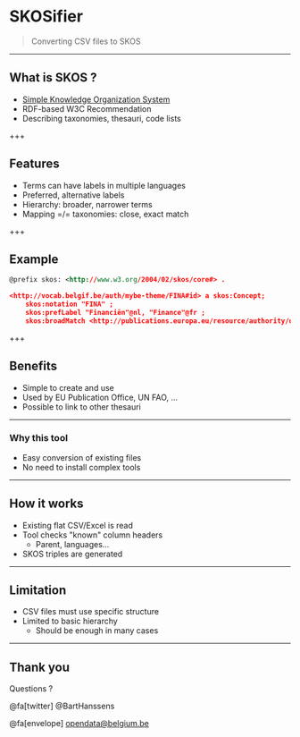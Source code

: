 # SKOSifier


> Converting CSV files to SKOS

---

## What is SKOS ?

- [Simple Knowledge Organization System](https://www.w3.org/2004/02/skos/)
- RDF-based W3C Recommendation
- Describing taxonomies, thesauri, code lists

+++

## Features

- Terms can have labels in multiple languages
- Preferred, alternative labels
- Hierarchy: broader, narrower terms
- Mapping =/= taxonomies: close, exact match

+++

## Example

```xml
@prefix skos: <http://www.w3.org/2004/02/skos/core#> .

<http://vocab.belgif.be/auth/mybe-theme/FINA#id> a skos:Concept;
    skos:notation "FINA" ;
    skos:prefLabel "Financiën"@nl, "Finance"@fr ;
    skos:broadMatch <http://publications.europa.eu/resource/authority/data-theme/ECON> .
```

+++

## Benefits

- Simple to create and use
- Used by EU Publication Office, UN FAO, ...
- Possible to link to other thesauri

---

### Why this tool

- Easy conversion of existing files
- No need to install complex tools

---

## How it works

- Existing flat CSV/Excel is read
- Tool checks "known" column headers
  - Parent, languages... 
- SKOS triples are generated

---

## Limitation

- CSV files must use specific structure
- Limited to basic hierarchy
  - Should be enough in many cases

---

## Thank you

Questions ? 

@fa[twitter] @BartHanssens

@fa[envelope] [opendata@belgium.be](mailto:opendata@belgium.be)